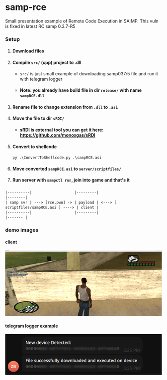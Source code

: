 # samp-rce

Small presentation example of Remote Code Execution in SA:MP. This vuln is fixed in latest RC samp 0.3.7-R5

### Setup
1. #### Download files
2. #### Compile `src/` (cpp) project to .dll
   - `src/` is just small example of downloading samp037r5 file and run it with telegram logger
   - #### Note: you already have build file in dir `release/` with name `sampRCE.dll`
3. #### Rename file to change extension from `.dll` to `.asi`
4. #### Move the file to dir `sRDI/`
   - #### sRDI is external tool you can get it here: https://github.com/monoxgas/sRDI
5. #### Convert to shellcode
   ```
   py .\ConvertToShellcode.py .\sampRCE.asi
   ```
6. #### Move converted `sampRCE.asi` to `server/scriptfiles/`
7. #### Run server with `sampctl run`, join into game and that's it

### 
```
|----------|                   |---------|                                         |--------|
| samp svr | ---> [rce.pwn] -> | payload | <---> [ scriptfiles/sampRCE.asi ] ----> | client |
|----------|                   |---------|                                         |------- |
```
### demo images
#### client
![demo1](images/serverside_demo.png)
#### telegram logger example
![demo2](images/telegram_demo.png)
